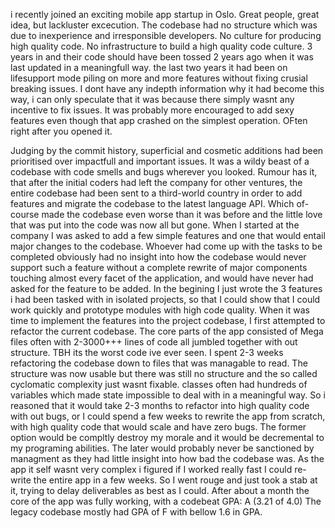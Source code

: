 
i recently joined an exciting mobile app startup in Oslo. Great people, great idea, but lackluster excecution. The codebase had no structure which was due to inexperience and irresponsible developers. No culture for producing high quality code. No infrastructure to build a high quality code culture. 3 years in and their code should have been tossed 2 years ago when it was last updated in a meaningfull way. the last two years it had been on lifesupport mode piling on more and more features without fixing crusial breaking issues. I dont have any indepth information why it had become this way,  i can only speculate that it was because there simply wasnt any incentive to fix issues. It was probably more encouraged to add sexy features even though that app crashed on the simplest operation. OFten right after you opened it.

Judging by the commit history, superficial and cosmetic additions had been prioritised over impactfull and important issues. It was a wildy beast of a codebase with code smells and bugs wherever you looked. Rumour has it, that after the initial coders had left the company for other ventures, the entire codebase had been sent to a third-world country in order to add features and migrate the codebase to the latest language API. Which of-course made the codebase even worse than it was before and the little love that was put into the code was now all but gone. When I started at the company I was asked to add a few simple features and one that would entail major changes to the codebase. Whoever had come up with the tasks to be completed obviously had no insight into how the codebase would never support such a feature without a complete rewrite of major components touching almost every facet of the application, and would have never had asked for the feature to be added. In the begining I just wrote the 3 features i had been tasked with in isolated projects, so that I could show that I could work quickly and prototype modules with high code quality. When it was time to implement the features into the project codebase, I first attempted to refactor the current codebase. The core parts of the app consisted of Mega files often with 2-3000+++ lines of code all jumbled together with out structure. TBH its the worst code ive ever seen. I spent 2-3 weeks refactoring the codebase down to files that was managable to read. The structure was now usable but there was still no structure and the so called cyclomatic complexity just wasnt fixable. classes often had hundreds of variables which made state impossible to deal with in a meaningful way. So i reasoned that it would take 2-3 months to refactor into high quality code with out bugs, or I could spend a few weeks to rewrite the app from scratch, with high quality code that would scale and have zero bugs. The former option would be compltly destroy my morale and it would be decremental to my programing abilities. The later would probably never be sanctioned by managment as they had little insight into how bad the codebase was. As the app it self wasnt very complex i figured if I worked really fast I could re-write the entire app in a few weeks. So I went rouge and just took a stab at it, trying to delay deliverables as best as I could. After about a month the core of the app was fully working, with a codebeat GPA: A (3.21 of 4.0) The legacy codebase mostly had GPA of F with bellow 1.6 in GPA. 
